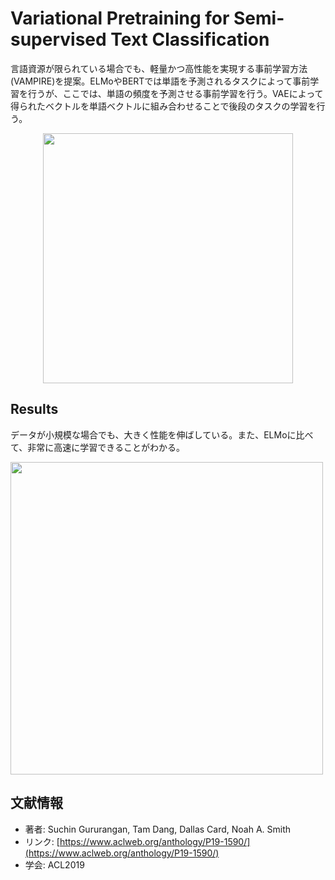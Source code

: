 # Variational Pretraining for Semi-supervised Text Classification

言語資源が限られている場合でも、軽量かつ高性能を実現する事前学習方法(VAMPIRE)を提案。ELMoやBERTでは単語を予測されるタスクによって事前学習を行うが、ここでは、単語の頻度を予測させる事前学習を行う。VAEによって得られたベクトルを単語ベクトルに組み合わせることで後段のタスクの学習を行う。


<p align="center">
<img  src="https://user-images.githubusercontent.com/53220859/74027606-db15c280-49eb-11ea-949a-3a2310bdc47e.png" width=400>
</p>

## Results
データが小規模な場合でも、大きく性能を伸ばしている。また、ELMoに比べて、非常に高速に学習できることがわかる。

<p align="center>
<img src="https://user-images.githubusercontent.com/53220859/74027632-de10b300-49eb-11ea-8e23-ae3c73f30ed5.png" width=500>
<img src="https://user-images.githubusercontent.com/53220859/74027636-df41e000-49eb-11ea-9370-3b468b965c60.png" width=500>
</p>















## 文献情報

- 著者: Suchin Gururangan, Tam Dang, Dallas Card, Noah A. Smith
- リンク: [https://www.aclweb.org/anthology/P19-1590/](https://www.aclweb.org/anthology/P19-1590/)
- 学会: ACL2019
